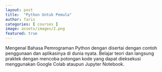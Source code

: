 ```yaml
---
layout: post
title:  "Python Untuk Pemula"
author: faris
categories: [ courses ]
image: assets/images/2.png
featured: true
---
```


Mengenal Bahasa Pemrograman Python dengan disertai dengan contoh penggunaan dan aplikasinya di dunia nyata. Belajar teori dan langsung praktek dengan mencoba potongan kode yang dapat dieksekusi menggunakan Google Colab ataupun Jupyter Notebook.